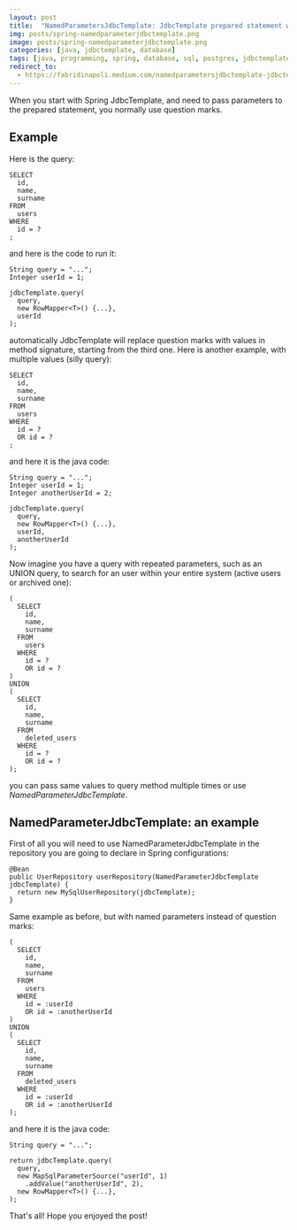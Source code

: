 ```yaml
---
layout: post
title:  "NamedParametersJdbcTemplate: JdbcTemplate prepared statement with named params"
img: posts/spring-namedparameterjdbctemplate.png
image: posts/spring-namedparameterjdbctemplate.png
categories: [java, jdbctemplate, database]
tags: [java, programming, spring, database, sql, postgres, jdbctemplate, docker]
redirect_to:
  - https://fabridinapoli.medium.com/namedparametersjdbctemplate-jdbctemplate-prepared-statement-with-named-params-21fd83a7bf5f
---
```


When you start with Spring JdbcTemplate, and need to pass parameters to the prepared statement,
you normally use question marks.

## Example

Here is the query:
```$sql
SELECT
  id,
  name,
  surname
FROM
  users
WHERE
  id = ?
;
```

and here is the code to run it:
```$java
String query = "...";
Integer userId = 1;

jdbcTemplate.query(
  query,
  new RowMapper<T>() {...},
  userId
);
```
automatically JdbcTemplate will replace question marks with values in method signature, starting from the third one.
Here is another example, with multiple values (silly query):
```
SELECT
  id,
  name,
  surname
FROM
  users
WHERE
  id = ?
  OR id = ?
;
```
and here it is the java code:
```$java
String query = "...";
Integer userId = 1;
Integer anotherUserId = 2;

jdbcTemplate.query(
  query,
  new RowMapper<T>() {...},
  userId,
  anotherUserId
);
```

Now imagine you have a query with repeated parameters, such as an UNION query, to search for an user within your entire system (active users or archived one):
```$sql
(
  SELECT
    id,
    name,
    surname
  FROM
    users
  WHERE
    id = ?
    OR id = ?
)
UNION
(
  SELECT
    id,
    name,
    surname
  FROM
    deleted_users
  WHERE
    id = ?
    OR id = ?
);
```
you can pass same values to query method multiple times or use *NamedParameterJdbcTemplate*.

## NamedParameterJdbcTemplate: an example

First of all you will need to use NamedParameterJdbcTemplate in the repository you are going to declare in Spring configurations:
```$java
@Bean
public UserRepository userRepository(NamedParameterJdbcTemplate jdbcTemplate) {
  return new MySqlUserRepository(jdbcTemplate);
}
```

Same example as before, but with named parameters instead of question marks:
```$sql
(
  SELECT
    id,
    name,
    surname
  FROM
    users
  WHERE
    id = :userId
    OR id = :anotherUserId
)
UNION
(
  SELECT
    id,
    name,
    surname
  FROM
    deleted_users
  WHERE
    id = :userId
    OR id = :anotherUserId
);
```

and here it is the java code:
```$java
String query = "...";

return jdbcTemplate.query(
  query,
  new MapSqlParameterSource("userId", 1)
    .addValue("anotherUserId", 2),
  new RowMapper<T>() {...},
);
```

That's all!
Hope you enjoyed the post!
